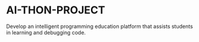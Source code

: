 # AI-THON-PROJECT
Develop an intelligent programming education platform that assists students  in learning and debugging code. 

